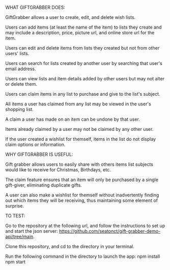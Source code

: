 WHAT GIFTGRABBER DOES:

GiftGrabber allows a user to create, edit, and delete wish lists.

Users can add items (at least the name of the item) to lists they create and may include a description, price, picture url, and online store url for the item.

Users can edit and delete items from lists they created but not from other users' lists.

Users can search for lists created by another user by searching that user's email address.

Users can view lists and item details added by other users but may not alter or delete them.

Users can claim items in any list to purchase and give to the list's subject.

All items a user has claimed from any list may be viewed in the user's shopping list.

A claim a user has made on an item can be undone by that user.

Items already claimed by a user may not be claimed by any other user.

If the user created a wishlist for themself, items in the list do not display claim options or information.

WHY GIFTGRABBER IS USEFUL:

Gift grabber allows users to easily share with others items list subjects would like to receive for Christmas, Birthdays, etc.

The claim feature ensures that an item will only be purchased by a single gift-giver, eliminating duplicate gifts.

A user can also make a wishlist for themself without inadvertently finding out which items they will be receiving, thus maintaining some element of surprise.

TO TEST:

Go to the repository at the following url, and follow the instructions to set up and start the json server: https://github.com/seatonct/gift-grabber-demo-api/tree/main.

Clone this repository, and cd to the directory in your terminal.

Run the following command in the directory to launch the app: 
npm install
npm start

